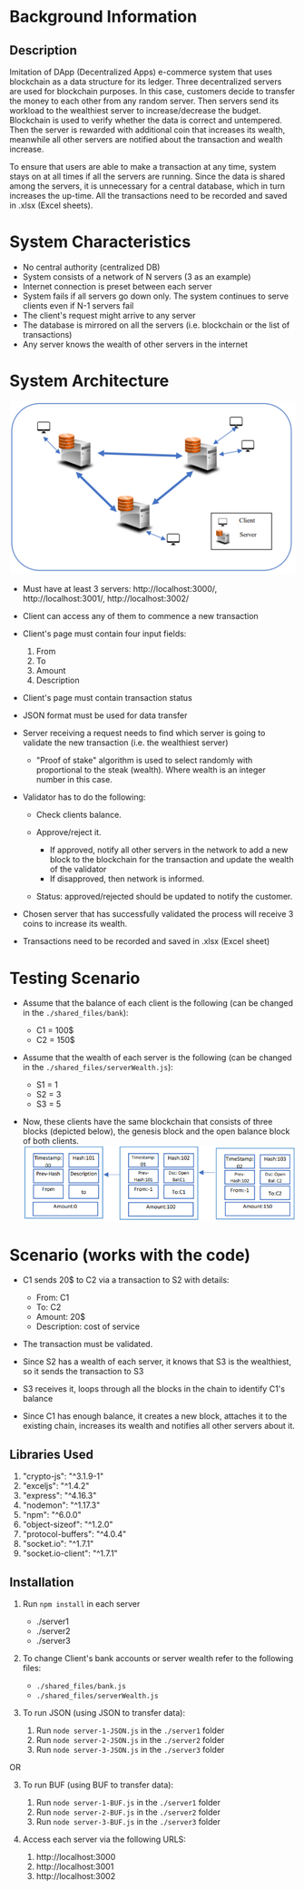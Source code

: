 # Background Information

## Description

Imitation of DApp (Decentralized Apps) e-commerce system that uses
blockchain as a data structure for its ledger. Three decentralized servers
are used for blockchain purposes. In this case, customers decide to transfer
the money to each other from any random server. Then servers send its workload 
to the wealthiest server to increase/decrease the budget. Blockchain is used
to verify whether the data is correct and untempered. Then the server is rewarded
with additional coin that increases its wealth, meanwhile all other servers are
notified about the transaction and wealth increase. 

To ensure that users are able to make a transaction at any time, system stays on
at all times if all the servers are running. Since the data is shared among the servers,
it is unnecessary for a central database, which in turn increases the up-time. All
the transactions need to be recorded and saved in .xlsx (Excel sheets).

# System Characteristics

- No central authority (centralized DB)
- System consists of a network of N servers (3 as an example)
- Internet connection is preset between each server
- System fails if all servers go down only. The system continues to serve clients even if N-1 servers fail
- The client's request might arrive to any server
- The database is mirrored on all the servers (i.e. blockchain or the list of transactions)
- Any server knows the wealth of other servers in the internet


# System Architecture 
![img.png](system_architecture.png)

- Must have at least 3 servers: http://localhost:3000/, http://localhost:3001/, http://localhost:3002/
- Client can access any of them to commence a new transaction
- Client's page must contain four input fields:

    1. From
    2. To
    3. Amount
    4. Description

- Client's page must contain transaction status
- JSON format must be used for data transfer
- Server receiving a request needs to find which server is going to validate the new transaction (i.e. the wealthiest server)

  - "Proof of stake" algorithm is used to select randomly with proportional to the steak (wealth). Where wealth is an integer number in this case.

- Validator has to do the following:

  - Check clients balance.
  - Approve/reject it. 
  
    - If approved, notify all other servers in the network to add a new block to the blockchain for the transaction and update the wealth of the validator
    - If disapproved, then network is informed.

  - Status: approved/rejected should be updated to notify the customer.

- Chosen server that has successfully validated the process will receive 3 coins to increase its wealth.
- Transactions need to be recorded and saved in .xlsx (Excel sheet)

# Testing Scenario

- Assume that the balance of each client is the following (can be changed in the ```./shared_files/bank```):

    - C1 = 100$
    - C2 = 150$

- Assume that the wealth of each server is the following (can be changed in the ```./shared_files/serverWealth.js```):

    - S1 = 1
    - S2 = 3
    - S3 = 5

- Now, these clients have the same blockchain that consists of three blocks
  (depicted below), the genesis block and the open balance block of both clients.
  ![img.png](blockchainExample.png)

# Scenario (works with the code)

- C1 sends 20$ to C2 via a transaction to S2 with details:

  - From: C1
  - To: C2
  - Amount: 20$
  - Description: cost of service

- The transaction must be validated. 
- Since S2 has a wealth of each server, it knows that S3 is the wealthiest, so it sends the transaction to S3
- S3 receives it, loops through all the blocks in the chain to identify C1's balance
- Since C1 has enough balance, it creates a new block, attaches it to the existing chain, increases its wealth and notifies all other servers about it.

## Libraries Used

1. "crypto-js": "^3.1.9-1"
2. "exceljs": "^1.4.2"
3. "express": "^4.16.3"
4. "nodemon": "^1.17.3"
5. "npm": "^6.0.0"
6. "object-sizeof": "^1.2.0"
7. "protocol-buffers": "^4.0.4"
8. "socket.io": "^1.7.1"
9. "socket.io-client": "^1.7.1"

## Installation

1. Run ```npm install``` in each server

   - ./server1
   - ./server2
   - ./server3

2. To change Client's bank accounts or server wealth refer to the following files:

   - ```./shared_files/bank.js```
   - ```./shared_files/serverWealth.js```

3. To run JSON (using JSON to transfer data):

   1. Run ```node server-1-JSON.js``` in the ```./server1``` folder
   2. Run ```node server-2-JSON.js``` in the ```./server2``` folder
   3. Run ```node server-3-JSON.js``` in the ```./server3``` folder

OR 

3. To run BUF (using BUF to transfer data):

    1. Run ```node server-1-BUF.js``` in the ```./server1``` folder
    2. Run ```node server-2-BUF.js``` in the ```./server2``` folder
    3. Run ```node server-3-BUF.js``` in the ```./server3``` folder

4. Access each server via the following URLS:

   1. http://localhost:3000
   2. http://localhost:3001
   3. http://localhost:3002

